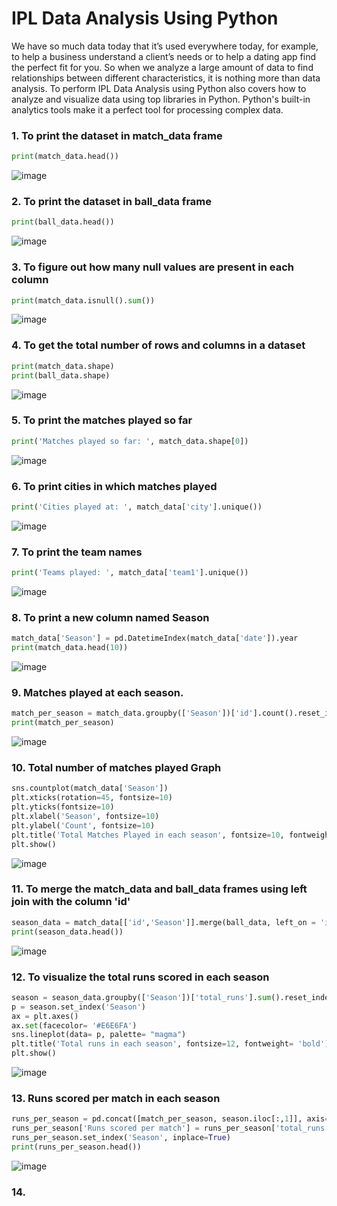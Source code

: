 # IPL Data Analysis Using Python
We have so much data today that it’s used everywhere today, for example, to help a business understand a client’s needs or to help a dating app find the perfect fit for you. So when we analyze a large amount of data to find relationships between different characteristics, it is nothing more than data analysis. To perform IPL Data Analysis using Python also covers how to analyze and visualize data using top libraries in Python. Python's built-in analytics tools make it a perfect tool for processing complex data.

### 1. To print the dataset in match_data frame
```python
print(match_data.head())
```
![image](https://user-images.githubusercontent.com/52828894/151186133-3eb2c49f-29cd-419b-a46e-68fc4e91096c.png)


### 2. To print the dataset in ball_data frame
```python
print(ball_data.head())
```
![image](https://user-images.githubusercontent.com/52828894/151186251-3fb9e728-1a35-43fe-a3d4-f9db23bcab2d.png)


### 3. To figure out how many null values are present in each column
```python
print(match_data.isnull().sum())
```
![image](https://user-images.githubusercontent.com/52828894/151187021-369adb0e-be44-43d0-bc7d-3ec237a6ed65.png)


### 4. To get the total number of rows and columns in a dataset
```python
print(match_data.shape)
print(ball_data.shape)
```
![image](https://user-images.githubusercontent.com/52828894/151187388-508b79f3-43e8-4137-a021-83fff9995fb2.png)


### 5. To print the matches played so far
```python
print('Matches played so far: ', match_data.shape[0])
```
![image](https://user-images.githubusercontent.com/52828894/151194614-3fe15188-feae-48da-9916-b1dc2eebab65.png)


### 6. To print cities in which matches played
```python
print('Cities played at: ', match_data['city'].unique())
```
![image](https://user-images.githubusercontent.com/52828894/151484851-c86e8155-bc50-4d34-86fe-e2ee30774d27.png)


### 7. To print the team names
```python
print('Teams played: ', match_data['team1'].unique())
```
![image](https://user-images.githubusercontent.com/52828894/151485940-5e195e9a-a5e9-4d65-82b6-d645da906126.png)


### 8. To print a new column named Season
```python
match_data['Season'] = pd.DatetimeIndex(match_data['date']).year
print(match_data.head(10))
```
![image](https://user-images.githubusercontent.com/52828894/151555324-80e715c7-8e71-42c9-8ca6-5ec314cc18f5.png)


### 9. Matches played at each season.
```python
match_per_season = match_data.groupby(['Season'])['id'].count().reset_index().rename(columns={'id':'matches'})
print(match_per_season)
```
![image](https://user-images.githubusercontent.com/52828894/151556698-d9b496a3-8d58-4978-8cad-4be5403b29a1.png)

### 10. Total number of matches played Graph
```python
sns.countplot(match_data['Season'])
plt.xticks(rotation=45, fontsize=10)
plt.yticks(fontsize=10)
plt.xlabel('Season', fontsize=10)
plt.ylabel('Count', fontsize=10)
plt.title('Total Matches Played in each season', fontsize=10, fontweight='bold')
plt.show()
```
![image](https://user-images.githubusercontent.com/52828894/151560764-e4617eb0-ce75-4c99-b675-3350a70c1e0e.png)

### 11. To merge the match_data and ball_data frames using left join with the column 'id'
```python
season_data = match_data[['id','Season']].merge(ball_data, left_on = 'id', right_on = 'id', how = 'left').drop('id',axis =1)
print(season_data.head())
```
![image](https://user-images.githubusercontent.com/52828894/151563185-2e09acd5-4e05-44b3-8059-37883d3cb9d8.png)

### 12. To visualize the total runs scored in each season
```python
season = season_data.groupby(['Season'])['total_runs'].sum().reset_index()
p = season.set_index('Season')
ax = plt.axes()
ax.set(facecolor= '#E6E6FA')
sns.lineplot(data= p, palette= "magma")
plt.title('Total runs in each season', fontsize=12, fontweight= 'bold')
plt.show()
```
![image](https://user-images.githubusercontent.com/52828894/151566834-8c18a71a-68a6-43b0-add1-b3e965fcefd0.png)

### 13. Runs scored per match in each season
```python
runs_per_season = pd.concat([match_per_season, season.iloc[:,1]], axis=1)
runs_per_season['Runs scored per match'] = runs_per_season['total_runs']/runs_per_season['matches']
runs_per_season.set_index('Season', inplace=True)
print(runs_per_season.head())
```
![image](https://user-images.githubusercontent.com/52828894/151569530-4728805b-1b00-4e10-afd0-c2f153a94e69.png)

### 14. 

